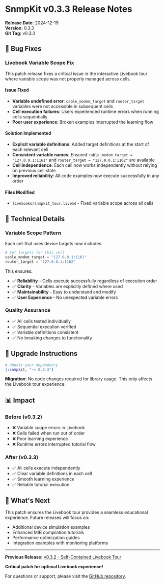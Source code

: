 # SnmpKit v0.3.3 Release Notes

**Release Date:** 2024-12-19  
**Version:** 0.3.3  
**Git Tag:** v0.3.3  

## 🐛 Bug Fixes

### Livebook Variable Scope Fix

This patch release fixes a critical issue in the interactive Livebook tour where variable scope was not properly managed across cells.

#### Issue Fixed
- **Variable undefined error**: `cable_modem_target` and `router_target` variables were not accessible in subsequent cells
- **Cell execution failures**: Users experienced runtime errors when running cells sequentially
- **Poor user experience**: Broken examples interrupted the learning flow

#### Solution Implemented
- **Explicit variable definitions**: Added target definitions at the start of each relevant cell
- **Consistent variable names**: Ensured `cable_modem_target = "127.0.0.1:1161"` and `router_target = "127.0.0.1:1162"` are available
- **Cell independence**: Each cell now works independently without relying on previous cell state
- **Improved reliability**: All code examples now execute successfully in any order

#### Files Modified
- `livebooks/snmpkit_tour.livemd` - Fixed variable scope across all cells

## 🔧 Technical Details

### Variable Scope Pattern
Each cell that uses device targets now includes:

```elixir
# Set targets for this cell
cable_modem_target = "127.0.0.1:1161"
router_target = "127.0.0.1:1162"
```

This ensures:
- ✅ **Reliability** - Cells execute successfully regardless of execution order
- ✅ **Clarity** - Variables are explicitly defined where used
- ✅ **Maintainability** - Easy to understand and modify
- ✅ **User Experience** - No unexpected variable errors

### Quality Assurance
- ✅ All cells tested individually
- ✅ Sequential execution verified
- ✅ Variable definitions consistent
- ✅ No breaking changes to functionality

## 🚀 Upgrade Instructions

```elixir
# Update your dependency
{:snmpkit, "~> 0.3.3"}
```

**Migration:** No code changes required for library usage. This only affects the Livebook tour experience.

## 📊 Impact

### Before (v0.3.2)
- ❌ Variable scope errors in Livebook
- ❌ Cells failed when run out of order
- ❌ Poor learning experience
- ❌ Runtime errors interrupted tutorial flow

### After (v0.3.3)
- ✅ All cells execute independently
- ✅ Clear variable definitions in each cell
- ✅ Smooth learning experience
- ✅ Reliable tutorial execution

## 🎯 What's Next

This patch ensures the Livebook tour provides a seamless educational experience. Future releases will focus on:
- Additional device simulation examples
- Enhanced MIB compilation tutorials
- Performance optimization guides
- Integration examples with monitoring platforms

---

**Previous Release:** [v0.3.2 - Self-Contained Livebook Tour](v0.3.2-release-notes.md)

**Critical patch for optimal Livebook experience!**

For questions or support, please visit the [GitHub repository](https://github.com/awksedgreep/snmpkit).